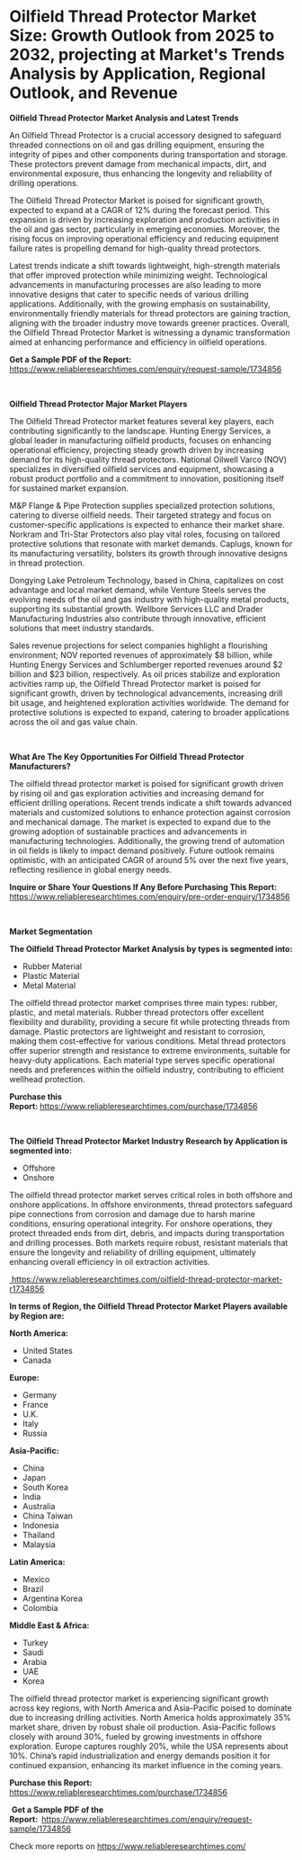 <p><h1>Oilfield Thread Protector Market Size: Growth Outlook from 2025 to 2032, projecting at Market's Trends Analysis by Application, Regional Outlook, and Revenue</h1></p><p><strong>Oilfield Thread Protector Market Analysis and Latest Trends</strong></p>
<p><p>An Oilfield Thread Protector is a crucial accessory designed to safeguard threaded connections on oil and gas drilling equipment, ensuring the integrity of pipes and other components during transportation and storage. These protectors prevent damage from mechanical impacts, dirt, and environmental exposure, thus enhancing the longevity and reliability of drilling operations.</p><p>The Oilfield Thread Protector Market is poised for significant growth, expected to expand at a CAGR of 12% during the forecast period. This expansion is driven by increasing exploration and production activities in the oil and gas sector, particularly in emerging economies. Moreover, the rising focus on improving operational efficiency and reducing equipment failure rates is propelling demand for high-quality thread protectors. </p><p>Latest trends indicate a shift towards lightweight, high-strength materials that offer improved protection while minimizing weight. Technological advancements in manufacturing processes are also leading to more innovative designs that cater to specific needs of various drilling applications. Additionally, with the growing emphasis on sustainability, environmentally friendly materials for thread protectors are gaining traction, aligning with the broader industry move towards greener practices. Overall, the Oilfield Thread Protector Market is witnessing a dynamic transformation aimed at enhancing performance and efficiency in oilfield operations.</p></p>
<p><strong>Get a Sample PDF of the Report:&nbsp;</strong> <a href="https://www.reliableresearchtimes.com/enquiry/request-sample/1734856?utm_campaign=2720&utm_medium=2&utm_source=Github&utm_content=ia&utm_term=25032025&utm_id=oilfield-thread-protector">https://www.reliableresearchtimes.com/enquiry/request-sample/1734856</a></p>
<p>&nbsp;</p>
<p><strong>Oilfield Thread Protector Major Market Players</strong></p>
<p><p>The Oilfield Thread Protector market features several key players, each contributing significantly to the landscape. Hunting Energy Services, a global leader in manufacturing oilfield products, focuses on enhancing operational efficiency, projecting steady growth driven by increasing demand for its high-quality thread protectors. National Oilwell Varco (NOV) specializes in diversified oilfield services and equipment, showcasing a robust product portfolio and a commitment to innovation, positioning itself for sustained market expansion.</p><p>M&P Flange & Pipe Protection supplies specialized protection solutions, catering to diverse oilfield needs. Their targeted strategy and focus on customer-specific applications is expected to enhance their market share. Norkram and Tri-Star Protectors also play vital roles, focusing on tailored protective solutions that resonate with market demands. Caplugs, known for its manufacturing versatility, bolsters its growth through innovative designs in thread protection.</p><p>Dongying Lake Petroleum Technology, based in China, capitalizes on cost advantage and local market demand, while Venture Steels serves the evolving needs of the oil and gas industry with high-quality metal products, supporting its substantial growth. Wellbore Services LLC and Drader Manufacturing Industries also contribute through innovative, efficient solutions that meet industry standards.</p><p>Sales revenue projections for select companies highlight a flourishing environment; NOV reported revenues of approximately $8 billion, while Hunting Energy Services and Schlumberger reported revenues around $2 billion and $23 billion, respectively. As oil prices stabilize and exploration activities ramp up, the Oilfield Thread Protector market is poised for significant growth, driven by technological advancements, increasing drill bit usage, and heightened exploration activities worldwide. The demand for protective solutions is expected to expand, catering to broader applications across the oil and gas value chain.</p></p>
<p>&nbsp;</p>
<p><strong>What Are The Key Opportunities For Oilfield Thread Protector Manufacturers?</strong></p>
<p><p>The oilfield thread protector market is poised for significant growth driven by rising oil and gas exploration activities and increasing demand for efficient drilling operations. Recent trends indicate a shift towards advanced materials and customized solutions to enhance protection against corrosion and mechanical damage. The market is expected to expand due to the growing adoption of sustainable practices and advancements in manufacturing technologies. Additionally, the growing trend of automation in oil fields is likely to impact demand positively. Future outlook remains optimistic, with an anticipated CAGR of around 5% over the next five years, reflecting resilience in global energy needs.</p></p>
<p><strong>Inquire or Share Your Questions If Any Before Purchasing This Report:</strong> <a href="https://www.reliableresearchtimes.com/enquiry/pre-order-enquiry/1734856?utm_campaign=2720&utm_medium=2&utm_source=Github&utm_content=ia&utm_term=25032025&utm_id=oilfield-thread-protector">https://www.reliableresearchtimes.com/enquiry/pre-order-enquiry/1734856</a></p>
<p>&nbsp;</p>
<p><strong>Market Segmentation</strong></p>
<p><strong>The Oilfield Thread Protector Market Analysis by types is segmented into:</strong></p>
<p><ul><li>Rubber Material</li><li>Plastic Material</li><li>Metal Material</li></ul></p>
<p><p>The oilfield thread protector market comprises three main types: rubber, plastic, and metal materials. Rubber thread protectors offer excellent flexibility and durability, providing a secure fit while protecting threads from damage. Plastic protectors are lightweight and resistant to corrosion, making them cost-effective for various conditions. Metal thread protectors offer superior strength and resistance to extreme environments, suitable for heavy-duty applications. Each material type serves specific operational needs and preferences within the oilfield industry, contributing to efficient wellhead protection.</p></p>
<p><strong>Purchase this Report:&nbsp;</strong><a href="https://www.reliableresearchtimes.com/purchase/1734856?utm_campaign=2720&utm_medium=2&utm_source=Github&utm_content=ia&utm_term=25032025&utm_id=oilfield-thread-protector">https://www.reliableresearchtimes.com/purchase/1734856</a></p>
<p>&nbsp;</p>
<p><strong>The Oilfield Thread Protector Market Industry Research by Application is segmented into:</strong></p>
<p><ul><li>Offshore</li><li>Onshore</li></ul></p>
<p><p>The oilfield thread protector market serves critical roles in both offshore and onshore applications. In offshore environments, thread protectors safeguard pipe connections from corrosion and damage due to harsh marine conditions, ensuring operational integrity. For onshore operations, they protect threaded ends from dirt, debris, and impacts during transportation and drilling processes. Both markets require robust, resistant materials that ensure the longevity and reliability of drilling equipment, ultimately enhancing overall efficiency in oil extraction activities.</p></p>
<p><a href="https://www.reliableresearchtimes.com/oilfield-thread-protector-market-r1734856?utm_campaign=2720&utm_medium=2&utm_source=Github&utm_content=ia&utm_term=25032025&utm_id=oilfield-thread-protector">&nbsp;https://www.reliableresearchtimes.com/oilfield-thread-protector-market-r1734856</a></p>
<p><strong>In terms of Region, the Oilfield Thread Protector Market Players available by Region are:</strong></p>
<p>
    <p> <strong> North America: </strong>
        <ul>
            <li>United States</li>
            <li>Canada</li>
        </ul>
        </p> 
    <p> <strong> Europe: </strong>
        <ul>
            <li>Germany</li>
            <li>France</li>
            <li>U.K.</li>
            <li>Italy</li>
            <li>Russia</li>
        </ul>
        </p> 
    <p> <strong> Asia-Pacific: </strong>
        <ul>
            <li>China</li>
            <li>Japan</li>
            <li>South Korea</li>
            <li>India</li>
            <li>Australia</li>
            <li>China Taiwan</li>
            <li>Indonesia</li>
            <li>Thailand</li>
            <li>Malaysia</li>
        </ul>
        </p> 
    <p> <strong> Latin America: </strong>
        <ul>
            <li>Mexico</li>
            <li>Brazil</li>
            <li>Argentina Korea</li>
            <li>Colombia</li>
        </ul>
        </p> 
    <p> <strong> Middle East & Africa: </strong>
        <ul>
            <li>Turkey</li>
            <li>Saudi</li>
            <li>Arabia</li>
            <li>UAE</li>
            <li>Korea</li>
        </ul>
    </p>
    </p>
<p><p>The oilfield thread protector market is experiencing significant growth across key regions, with North America and Asia-Pacific poised to dominate due to increasing drilling activities. North America holds approximately 35% market share, driven by robust shale oil production. Asia-Pacific follows closely with around 30%, fueled by growing investments in offshore exploration. Europe captures roughly 20%, while the USA represents about 10%. China’s rapid industrialization and energy demands position it for continued expansion, enhancing its market influence in the coming years.</p></p>
<p><strong>Purchase this Report: </strong><a href="https://www.reliableresearchtimes.com/purchase/1734856?utm_campaign=2720&utm_medium=2&utm_source=Github&utm_content=ia&utm_term=25032025&utm_id=oilfield-thread-protector">https://www.reliableresearchtimes.com/purchase/1734856</a></p>
<p>&nbsp;<strong>Get a Sample PDF of the Report:&nbsp;&nbsp;</strong><a href="https://www.reliableresearchtimes.com/enquiry/request-sample/1734856?utm_campaign=2720&utm_medium=2&utm_source=Github&utm_content=ia&utm_term=25032025&utm_id=oilfield-thread-protector">https://www.reliableresearchtimes.com/enquiry/request-sample/1734856</a></p>
<p><strong></strong></p>
<p>Check more reports on <a href="https://www.reliableresearchtimes.com/?utm_campaign=2720&utm_medium=2&utm_source=Github&utm_content=ia&utm_term=25032025&utm_id=oilfield-thread-protector">https://www.reliableresearchtimes.com/</a></p>